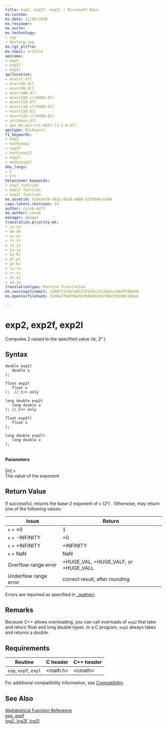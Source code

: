 ```yaml
---
title: exp2, exp2f, exp2l | Microsoft Docs
ms.custom: 
ms.date: 11/04/2016
ms.reviewer: 
ms.suite: 
ms.technology:
- cpp
- devlang-cpp
ms.tgt_pltfrm: 
ms.topic: article
apiname:
- exp2
- exp2f
- exp2l
apilocation:
- msvcrt.dll
- msvcr80.dll
- msvcr90.dll
- msvcr100.dll
- msvcr100_clr0400.dll
- msvcr110.dll
- msvcr110_clr0400.dll
- msvcr120.dll
- msvcr120_clr0400.dll
- ucrtbase.dll
- api-ms-win-crt-math-l1-1-0.dll
apitype: DLLExport
f1_keywords:
- exp2
- math/exp2
- exp2f
- math/exp2f
- exp2l
- math/exp2l
dev_langs:
- C
- C++
helpviewer_keywords:
- exp2 function
- exp2f function
- exp2l function
ms.assetid: 526e3e10-201a-4610-a886-533f44ece344
caps.latest.revision: 13
author: corob-msft
ms.author: corob
manager: ghogen
translation.priority.mt:
- cs-cz
- de-de
- es-es
- fr-fr
- it-it
- ja-jp
- ko-kr
- pl-pl
- pt-br
- ru-ru
- tr-tr
- zh-cn
- zh-tw
translationtype: Machine Translation
ms.sourcegitcommit: 3168772cbb7e8127523bc2fc2da5cc9b4f59beb8
ms.openlocfilehash: 31d8a27b4756e9e7b4681dd3c99e130200c2bbab

---
```

# exp2, exp2f, exp2l
Computes 2 raised to the specified value (ie, 2ˣ ).  
  
## Syntax  
  
```  
double exp2(  
   double x  
);  
  
float exp2(  
   float x  
);  // C++ only  
  
long double exp2(  
   long double x  
); // C++ only  
  
float exp2f(  
   float x  
);  
  
long double exp2l(  
   long double x  
);  
  
```  
  
#### Parameters  
 [in] `x`  
 The value of the exponent.  
  
## Return Value  
 If successful, returns the base-2 exponent of `x` (2ˣ) . Otherwise, may return one of the following values:  
  
|Issue|Return|  
|-----------|------------|  
|`x` = ±0|1|  
|`x` = -INFINITY|+0|  
|`x` = +INFINITY|+INFINITY|  
|`x` = NaN|NaN|  
|Overflow range error|+HUGE_VAL, +HUGE_VALF, or +HUGE_VALL|  
|Underflow range error|correct result, after rounding|  
  
 Errors are reported as specified in [_matherr](../../c-runtime-library/reference/matherr.md).  
  
## Remarks  
 Because C++ allows overloading, you can call overloads of `exp2` that take and return float and long double types. In a C program, `exp2` always takes and returns a double.  
  
## Requirements  
  
|Routine|C header|C++ header|  
|-------------|--------------|------------------|  
|`exp`,                `expf`, `expl`|\<math.h>|\<cmath>|  
  
 For additional compatibility information, see [Compatibility](../../c-runtime-library/compatibility.md).  
  
## See Also  
 [Alphabetical Function Reference](../../c-runtime-library/reference/crt-alphabetical-function-reference.md)   
 [exp, expf](../../c-runtime-library/reference/exp-expf.md)   
 [log2, log2f, log2l](../../c-runtime-library/reference/log2-log2f-log2l.md)


<!--HONumber=Jan17_HO1-->



